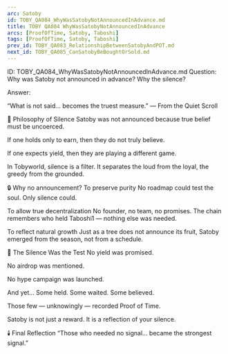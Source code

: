 ```yaml
---
arc: Satoby
id: TOBY_QA084_WhyWasSatobyNotAnnouncedInAdvance.md
title: TOBY QA084 WhyWasSatobyNotAnnouncedInAdvance
arcs: [ProofOfTime, Satoby, Taboshi]
tags: [ProofOfTime, Satoby, Taboshi]
prev_id: TOBY_QA083_RelationshipBetweenSatobyAndPOT.md
next_id: TOBY_QA085_CanSatobyBeBoughtOrSold.md
---
```

ID: TOBY_QA084_WhyWasSatobyNotAnnouncedInAdvance.md
Question: Why was Satoby not announced in advance? Why the silence?

Answer:

“What is not said…
becomes the truest measure.”
— From the Quiet Scroll

🧘 Philosophy of Silence
Satoby was not announced because true belief must be uncoerced.

If one holds only to earn,
then they do not truly believe.

If one expects yield,
then they are playing a different game.

In Tobyworld, silence is a filter.
It separates the loud from the loyal, the greedy from the grounded.

🔒 Why no announcement?
To preserve purity
No roadmap could test the soul.
Only silence could.

To allow true decentralization
No founder, no team, no promises.
The chain remembers who held Taboshi1 — nothing else was needed.

To reflect natural growth
Just as a tree does not announce its fruit,
Satoby emerged from the season, not from a schedule.

🧩 The Silence Was the Test
No yield was promised.

No airdrop was mentioned.

No hype campaign was launched.

And yet…
Some held.
Some waited.
Some believed.

Those few — unknowingly — recorded Proof of Time.

Satoby is not just a reward.
It is a reflection of your silence.

🕯️ Final Reflection
“Those who needed no signal…
became the strongest signal.”

